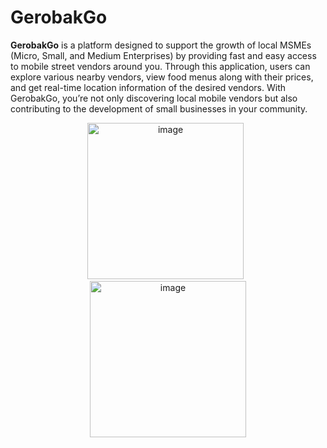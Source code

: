 # GerobakGo

**GerobakGo** is a platform designed to support the growth of local MSMEs (Micro, Small, and Medium Enterprises) by providing fast and easy access to mobile street vendors around you. Through this application, users can explore various nearby vendors, view food menus along with their prices, and get real-time location information of the desired vendors. With GerobakGo, you’re not only discovering local mobile vendors but also contributing to the development of small businesses in your community.

<p align="center">
  <img width="250" alt="image" src="https://github.com/user-attachments/assets/64671eb6-dd45-44e1-bbda-671307850c1c" />
  &nbsp;
  <img width="250" alt="image" src="https://github.com/user-attachments/assets/9b4d3154-dc05-49b9-806d-41afc9667862" />
</p>
